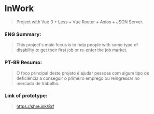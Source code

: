 # InWork

>Project with Vue 3 + Less + Vue Router + Axios + JSON Server. 


### ENG Summary: 

> This project's main focus is to help people with some type of
> disability to get their first job or re-enter the job market.

### PT-BR Resumo:

>O foco principal deste projeto é ajudar pessoas com algum 
>tipo de deficiência a conseguir o primeiro emprego ou reingressar no mercado de trabalho.

### Link of prototype:
>https://shre.ink/8rf
